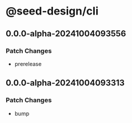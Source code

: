 # @seed-design/cli

## 0.0.0-alpha-20241004093556

### Patch Changes

- prerelease

## 0.0.0-alpha-20241004093313

### Patch Changes

- bump
